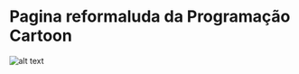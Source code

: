 # Pagina reformaluda da Programação Cartoon 

![alt text](https://raw.githubusercontent.com/MoisesMenezes/ProgramacaoCartoon/Programacao.jpg)

